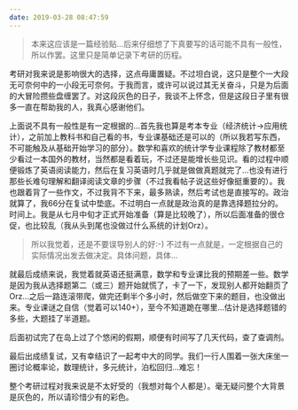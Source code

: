 ```yaml
---
date: 2019-03-28 08:47:59
---
```


>本来这应该是一篇经验贴...后来仔细想了下真要写的话可能不具有一般性，所以作罢。这里只是简单记录下考研的历程。


考研对我来说是影响很大的选择，这点毋庸置疑。不过坦白说，这只是整个一大段无可奈何中的一小段无可奈何。于我而言，或许可以说过其无关奋斗，只是为后面的大冒险攒些盘缠罢了。对这段灰色的日子，我谈不上怀念，但是这段日子里有很多一直在帮助我的人，我真心感谢他们。


上面说不具有一般性是有一定根据的...首先我也算是考本专业（经济统计->应用统计），之前加上教科书和自己看的书，专业课基础还是可以的（所以我若写东西，不可能触及从基础开始学习的部分）。数学和喜欢的统计学专业课程除了教材都至少看过一本国外的教材，当然都是看着玩，不过还是能增长些见识。看的过程中顺便锻炼了英语阅读能力，然后在复习英语时几乎就是做做真题就完了...也没有进行那些长难句理解和翻译阅读文章的步骤（不过我看帖子说这些好像挺重要的）。我也跟着背了一些作文，不过我背不下来，最多熟读，然后考试也是直接写的。政治就算了，我66分在复试中垫底。不过明白一点就是政治真的是靠选择题拉分的。时间上。我是从七月中旬才正式开始准备（算是比较晚了），所以后面准备的很仓促，也比较乱（我从头到尾也没做过什么系统的计划Orz）。

>所以我觉着，还是不要误导别人的好:-)
>不过有一点就是，一定根据自己的实际情况出发去做决定。具体问题，具体...


就最后成绩来说，我觉着就英语还挺满意，数学和专业课比我的预期差一些。数学是因为我从选择题第二（或三）题开始就慌了，卡了一下，发现别人都开始翻页了Orz...之后一路连滚带爬，做完还剩半个多小时，然后做空下来的题目，也没做出来。专业课谜之自信（觉着可以140+），至今不知道跪在哪里...估计是选择题错的多些，大题挂了半道题。

后面初试完了在岛上过了个悠闲的假期，顺便有时间写了几天代码，查了查调剂。

最后出成绩复试，又有幸结识了一起考中大的同学。我们一行人围着一张大床坐一圈讨论概率论，数理统计，多元统计，泊松回归...难忘！


整个考研过程对我来说是不太好受的（我想对每个人都是）。毫无疑问整个大背景是灰色的，所以请珍惜少有的彩色。




